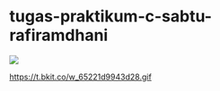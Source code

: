 # tugas-praktikum-c-sabtu-rafiramdhani

<img src="https://t.bkit.co/w_65221d9943d28.gif" />

https://t.bkit.co/w_65221d9943d28.gif
